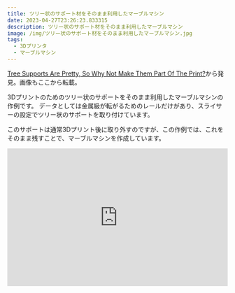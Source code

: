 ```yaml
---
title: ツリー状のサポート材をそのまま利用したマーブルマシン
date: 2023-04-27T23:26:23.833315
description: ツリー状のサポート材をそのまま利用したマーブルマシン
image: /img/ツリー状のサポート材をそのまま利用したマーブルマシン.jpg
tags:
  - 3Dプリンタ
  - マーブルマシン
---
```

[Tree Supports Are Pretty, So Why Not Make Them Part Of The Print?](https://hackaday.com/2023/04/10/tree-supports-are-pretty-so-why-not-make-them-part-of-the-print/)から発見。画像もここから転載。

3Dプリントのためのツリー状のサポートをそのまま利用したマーブルマシンの作例です。
データとしては金属級が転がるためのレールだけがあり、スライサーの設定でツリー状のサポートを取り付けています。

このサポートは通常3Dプリント後に取り外すのですが、この作例では、これをそのまま残すことで、マーブルマシンを作成しています。

<iframe width="100%" height="315" src="https://www.youtube.com/embed/-zLj6_tX5aY" title="YouTube video player" frameborder="0" allow="accelerometer; autoplay; clipboard-write; encrypted-media; gyroscope; picture-in-picture" allowfullscreen></iframe>

